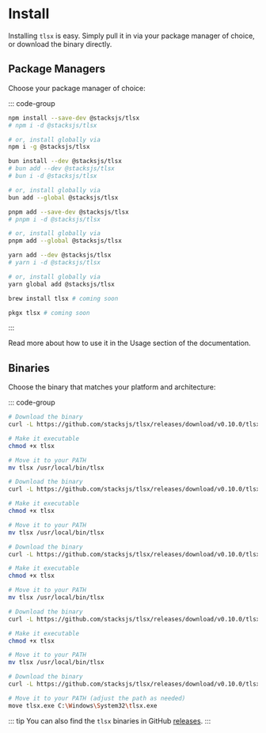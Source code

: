 # Install

Installing `tlsx` is easy. Simply pull it in via your package manager of choice, or download the binary directly.

## Package Managers

Choose your package manager of choice:

::: code-group

```sh [npm]
npm install --save-dev @stacksjs/tlsx
# npm i -d @stacksjs/tlsx

# or, install globally via
npm i -g @stacksjs/tlsx
```

```sh [bun]
bun install --dev @stacksjs/tlsx
# bun add --dev @stacksjs/tlsx
# bun i -d @stacksjs/tlsx

# or, install globally via
bun add --global @stacksjs/tlsx
```

```sh [pnpm]
pnpm add --save-dev @stacksjs/tlsx
# pnpm i -d @stacksjs/tlsx

# or, install globally via
pnpm add --global @stacksjs/tlsx
```

```sh [yarn]
yarn add --dev @stacksjs/tlsx
# yarn i -d @stacksjs/tlsx

# or, install globally via
yarn global add @stacksjs/tlsx
```

```sh [brew]
brew install tlsx # coming soon
```

```sh [pkgx]
pkgx tlsx # coming soon
```

:::

Read more about how to use it in the Usage section of the documentation.

## Binaries

Choose the binary that matches your platform and architecture:

::: code-group

```sh [macOS (arm64)]
# Download the binary
curl -L https://github.com/stacksjs/tlsx/releases/download/v0.10.0/tlsx-darwin-arm64 -o tlsx

# Make it executable
chmod +x tlsx

# Move it to your PATH
mv tlsx /usr/local/bin/tlsx
```

```sh [macOS (x64)]
# Download the binary
curl -L https://github.com/stacksjs/tlsx/releases/download/v0.10.0/tlsx-darwin-x64 -o tlsx

# Make it executable
chmod +x tlsx

# Move it to your PATH
mv tlsx /usr/local/bin/tlsx
```

```sh [Linux (arm64)]
# Download the binary
curl -L https://github.com/stacksjs/tlsx/releases/download/v0.10.0/tlsx-linux-arm64 -o tlsx

# Make it executable
chmod +x tlsx

# Move it to your PATH
mv tlsx /usr/local/bin/tlsx
```

```sh [Linux (x64)]
# Download the binary
curl -L https://github.com/stacksjs/tlsx/releases/download/v0.10.0/tlsx-linux-x64 -o tlsx

# Make it executable
chmod +x tlsx

# Move it to your PATH
mv tlsx /usr/local/bin/tlsx
```

```sh [Windows (x64)]
# Download the binary
curl -L https://github.com/stacksjs/tlsx/releases/download/v0.10.0/tlsx-windows-x64.exe -o tlsx.exe

# Move it to your PATH (adjust the path as needed)
move tlsx.exe C:\Windows\System32\tlsx.exe
```

::: tip
You can also find the `tlsx` binaries in GitHub [releases](https://github.com/stacksjs/tlsx/releases).
:::
